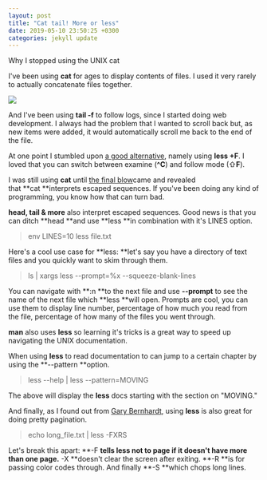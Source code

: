 ```yaml
---
layout: post
title: "Cat tail! More or less"
date: 2019-05-10 23:50:25 +0300
categories: jekyll update
---
```


Why I stopped using the UNIX cat

I've been using **cat** for ages to display contents of files. I used it very rarely to actually concatenate files together.

[![](https://4.bp.blogspot.com/-oLZbxd6dIVI/VX9PtiIKbkI/AAAAAAAAAzM/IBJpUxemn0M/s1600/85504626_320_n.jpg)](http://www.techinfected.net/2015/06/linux-unix-bsd-cat-command-options-examples.html)

And I've been using **tail -f** to follow logs, since I started doing web development. I always had the problem that I wanted to scroll back but, as new items were added, it would automatically scroll me back to the end of the file.

<!--more-->

At one point I stumbled upon [a good alternative](https://www.linux.com/community/blogs/129-servers/30056), namely using **less +F**. I loved that you can switch between examine (**^C**) and follow mode (⇧**F**).

I was still using **cat** until [the final blow](http://www.openwall.com/lists/oss-security/2015/09/17/5)came and revealed that **cat **interprets escaped sequences. If you've been doing any kind of programming, you know how that can turn bad.

**head, tail & more** also interpret escaped sequences. Good news is that you can ditch **head **and use **less **in combination with it's LINES option.

> env LINES=10 less file.txt

Here's a cool use case for **less: **let's say you have a directory of text files and you quickly want to skim through them.

> ls | xargs less --prompt=%x --squeeze-blank-lines

You can navigate with **:n **to the next file and use **--prompt** to see the name of the next file which **less **will open. Prompts are cool, you can use them to display line number, percentage of how much you read from the file, percentage of how many of the files you went through.

**man** also uses **less** so learning it's tricks is a great way to speed up navigating the UNIX documentation.

When using **less** to read documentation to can jump to a certain chapter by using the **--pattern **option.

> less --help | less --pattern=MOVING

The above will display the **less** docs starting with the section on "MOVING."

And finally, as I found out from [Gary Bernhardt](https://www.destroyallsoftware.com/screencasts/catalog/pretty-git-logs), using **less** is also great for doing pretty pagination.

> echo long_file.txt | less -FXRS

Let's break this apart: **-F **tells **less** not to page if it doesn't have more than one page.** -X **doesn't clear the screen after exiting. **-R **is for passing color codes through. And finally **-S **which chops long lines.
